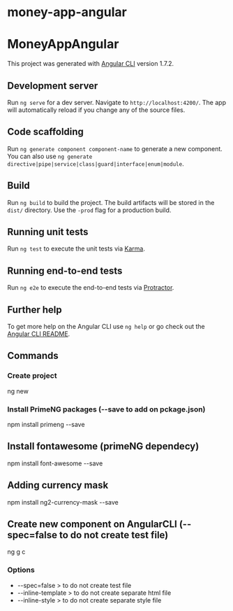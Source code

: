 # money-app-angular
# MoneyAppAngular

This project was generated with [Angular CLI](https://github.com/angular/angular-cli) version 1.7.2.

## Development server

Run `ng serve` for a dev server. Navigate to `http://localhost:4200/`. The app will automatically reload if you change any of the source files.

## Code scaffolding

Run `ng generate component component-name` to generate a new component. You can also use `ng generate directive|pipe|service|class|guard|interface|enum|module`.

## Build

Run `ng build` to build the project. The build artifacts will be stored in the `dist/` directory. Use the `-prod` flag for a production build.

## Running unit tests

Run `ng test` to execute the unit tests via [Karma](https://karma-runner.github.io).

## Running end-to-end tests

Run `ng e2e` to execute the end-to-end tests via [Protractor](http://www.protractortest.org/).

## Further help

To get more help on the Angular CLI use `ng help` or go check out the [Angular CLI README](https://github.com/angular/angular-cli/blob/master/README.md).

## Commands

### Create project
ng new <project name>

### Install PrimeNG packages (--save to add on pckage.json)
npm install primeng --save

## Install fontawesome (primeNG dependecy)
npm install font-awesome --save

## Adding currency mask
npm install ng2-currency-mask --save

## Create new component on AngularCLI (--spec=false to do not create test file)
ng g c <componentName>

### Options
* --spec=false > to do not create test file
* --inline-template > to do not create separate html file
* --inline-style > to do not create separate style file
